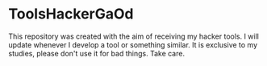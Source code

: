# ToolsHackerGaOd
This repository was created with the aim of receiving my hacker tools. I will update whenever I develop a tool or something similar.
It is exclusive to my studies, please don't use it for bad things. Take care. 
